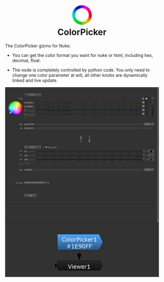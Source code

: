 

<h1 align="center">
  <img src="Gizmo/ColorPicker.png">
  <br>ColorPicker<br>
</h1>

The ColorPicker gizmo for Nuke.

- You can get the color format you want for nuke or html, including hex, decimal, float.

- The node is completely controlled by python code.
You only need to change one color parameter at will, all other knobs are dynamically linked and live update.


<img src="docs/ColorPicker_Panel.png">

